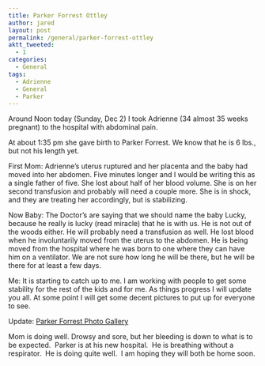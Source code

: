 ```yaml
---
title: Parker Forrest Ottley
author: jared
layout: post
permalink: /general/parker-forrest-ottley
aktt_tweeted:
  - 1
categories:
  - General
tags:
  - Adrienne
  - General
  - Parker
---
```

Around Noon today (Sunday, Dec 2) I took Adrienne (34 almost 35 weeks pregnant) to the hospital with abdominal pain.

At about 1:35 pm she gave birth to Parker Forrest. We know that he is 6 lbs., but not his length yet.

First Mom: Adrienne&#8217;s uterus ruptured and her placenta and the baby had moved into her abdomen. Five minutes longer and I would be writing this as a single father of five. She lost about half of her blood volume. She is on her second transfusion and probably will need a couple more. She is in shock, and they are treating her accordingly, but is stabilizing.

Now Baby: The Doctor&#8217;s are saying that we should name the baby Lucky, because he really is lucky (read miracle) that he is with us. He is not out of the woods either. He will probably need a transfusion as well. He lost blood when he involuntarily moved from the uterus to the abdomen. He is being moved from the hospital where he was born to one where they can have him on a ventilator. We are not sure how long he will be there, but he will be there for at least a few days.

Me: It is starting to catch up to me. I am working with people to get some stability for the rest of the kids and for me. As things progress I will update you all. At some point I will get some decent pictures to put up for everyone to see.

Update: <a href="http://gallery.ottleys.net/gallery/main.php?g2_itemId=9616" target="_blank">Parker Forrest Photo Gallery </a>

Mom is doing well. Drowsy and sore, but her bleeding is down to what is to be expected.  Parker is at his new hospital.  He is breathing without a respirator.  He is doing quite well.  I am hoping they will both be home soon.